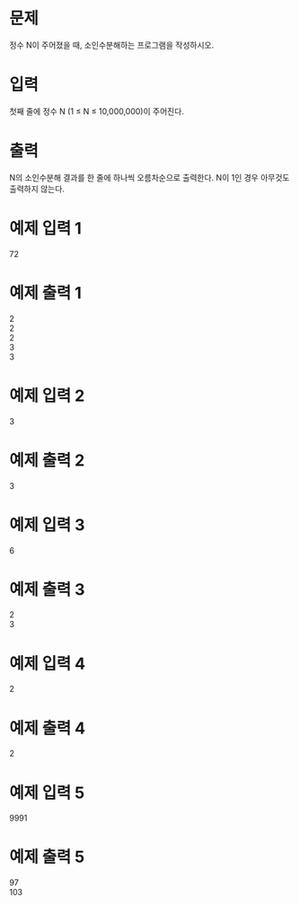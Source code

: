 # 문제
정수 N이 주어졌을 때, 소인수분해하는 프로그램을 작성하시오.

# 입력
첫째 줄에 정수 N (1 ≤ N ≤ 10,000,000)이 주어진다.

# 출력
N의 소인수분해 결과를 한 줄에 하나씩 오름차순으로 출력한다. N이 1인 경우 아무것도 출력하지 않는다.

# 예제 입력 1 
72
# 예제 출력 1 
2  
2  
2  
3  
3  
# 예제 입력 2 
3
# 예제 출력 2 
3
# 예제 입력 3 
6
# 예제 출력 3 
2  
3
# 예제 입력 4 
2
# 예제 출력 4 
2
# 예제 입력 5 
9991
# 예제 출력 5 
97  
103
